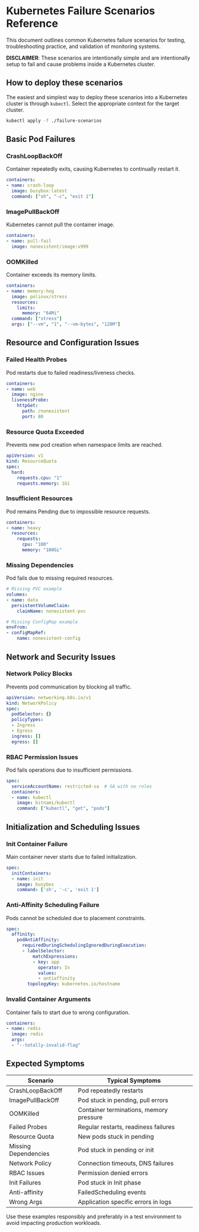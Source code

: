 # Kubernetes Failure Scenarios Reference

This document outlines common Kubernetes failure scenarios for testing, troubleshooting practice, and validation of monitoring systems.

**DISCLAIMER**: These scenarios are intentionally simple and are intentionally setup to fail and cause problems inside a Kubernetes cluster.

## How to deploy these scenarios

The easiest and simplest way to deploy these scenarios into a Kubernetes cluster is through `kubectl`. Select the appropriate context for the target cluster.

```bash
kubectl apply -f ./failure-scenarios
```

## Basic Pod Failures

### CrashLoopBackOff

Container repeatedly exits, causing Kubernetes to continually restart it.

```yaml
containers:
- name: crash-loop
  image: busybox:latest
  command: ["sh", "-c", "exit 1"]
```

### ImagePullBackOff

Kubernetes cannot pull the container image.

```yaml
containers:
- name: pull-fail
  image: nonexistent/image:v999
```

### OOMKilled

Container exceeds its memory limits.

```yaml
containers:
- name: memory-hog
  image: polinux/stress
  resources:
    limits:
      memory: "64Mi"
  command: ["stress"]
  args: ["--vm", "1", "--vm-bytes", "128M"]
```

## Resource and Configuration Issues

### Failed Health Probes

Pod restarts due to failed readiness/liveness checks.

```yaml
containers:
- name: web
  image: nginx
  livenessProbe:
    httpGet:
      path: /nonexistent
      port: 80
```

### Resource Quota Exceeded

Prevents new pod creation when namespace limits are reached.

```yaml
apiVersion: v1
kind: ResourceQuota
spec:
  hard:
    requests.cpu: "1"
    requests.memory: 1Gi
```

### Insufficient Resources

Pod remains Pending due to impossible resource requests.

```yaml
containers:
- name: heavy
  resources:
    requests:
      cpu: "100"
      memory: "100Gi"
```

### Missing Dependencies

Pod fails due to missing required resources.

```yaml
# Missing PVC example
volumes:
- name: data
  persistentVolumeClaim:
    claimName: nonexistent-pvc

# Missing ConfigMap example
envFrom:
- configMapRef:
    name: nonexistent-config
```

## Network and Security Issues

### Network Policy Blocks

Prevents pod communication by blocking all traffic.

```yaml
apiVersion: networking.k8s.io/v1
kind: NetworkPolicy
spec:
  podSelector: {}
  policyTypes:
  - Ingress
  - Egress
  ingress: []
  egress: []
```

### RBAC Permission Issues

Pod fails operations due to insufficient permissions.

```yaml
spec:
  serviceAccountName: restricted-sa  # SA with no roles
  containers:
  - name: kubectl
    image: bitnami/kubectl
    command: ["kubectl", "get", "pods"]
```

## Initialization and Scheduling Issues

### Init Container Failure

Main container never starts due to failed initialization.

```yaml
spec:
  initContainers:
  - name: init
    image: busybox
    command: ['sh', '-c', 'exit 1']
```

### Anti-Affinity Scheduling Failure

Pods cannot be scheduled due to placement constraints.

```yaml
spec:
  affinity:
    podAntiAffinity:
      requiredDuringSchedulingIgnoredDuringExecution:
      - labelSelector:
          matchExpressions:
          - key: app
            operator: In
            values:
            - antiaffinity
        topologyKey: kubernetes.io/hostname
```

### Invalid Container Arguments

Container fails to start due to wrong configuration.

```yaml
containers:
- name: redis
  image: redis
  args:
  - "--totally-invalid-flag"
```

## Expected Symptoms

| Scenario | Typical Symptoms |
|----------|-----------------|
| CrashLoopBackOff | Pod repeatedly restarts |
| ImagePullBackOff | Pod stuck in pending, pull errors |
| OOMKilled | Container terminations, memory pressure |
| Failed Probes | Regular restarts, readiness failures |
| Resource Quota | New pods stuck in pending |
| Missing Dependencies | Pod stuck in pending or init |
| Network Policy | Connection timeouts, DNS failures |
| RBAC Issues | Permission denied errors |
| Init Failures | Pod stuck in Init phase |
| Anti-affinity | FailedScheduling events |
| Wrong Args | Application specific errors in logs |

Use these examples responsibly and preferably in a test environment to avoid impacting production workloads.
